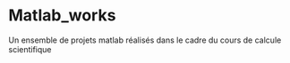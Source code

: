 # Matlab_works
Un ensemble de projets matlab réalisés dans le cadre du cours de calcule scientifique
